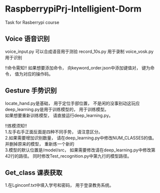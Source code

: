 # RaspberrypiPrj-Intelligient-Dorm
Task for Rasberrypi course
## Voice 语音识别
voice_input.py 可以合成语音用于测验
record_10s.py 用于录制
voice_vosk.py 用于识别

!!命令需知!!
如果想要添加命令， 向keyword_order.json中添加键值对， 键为命令， 值为对应的操作码。
## Gesture 手势识别
locate_hand.py是基础， 用于定位手部位置， 不是闲的没事别动这玩应  
deep_learning.py是用于训练模型的， 用于训练模型。  
如果想要重新训练模型， 请直接运行deep_learning.py。  

!!炼模须知!!  
1.左手右手正面反面是四种不同手势， 请注意区分。  
2.如果需要增加识别数量， 请在deep_learning.py中修改NUM_CLASSES的值。
并删掉原来的模型， 重新炼一个新的  
3.模型的默认位置是/model/src， 如果需要修改请在deep_learning.py中修改第42行的路径。
同时修改Test_recognition.py中第九行的模型路径。
## Get_class 课表获取
1.在Lginconf.txt中填入学号和密码， 用于登录教务系统。
